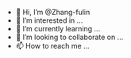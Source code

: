 - 👋 Hi, I’m @Zhang-fulin
- 👀 I’m interested in ...
- 🌱 I’m currently learning ...
- 💞️ I’m looking to collaborate on ...
- 📫 How to reach me ...

<!---
Zhang-fulin/Zhang-fulin is a ✨ special ✨ repository because its `README.md` (this file) appears on your GitHub profile.
You can click the Preview link to take a look at your changes.
--->
